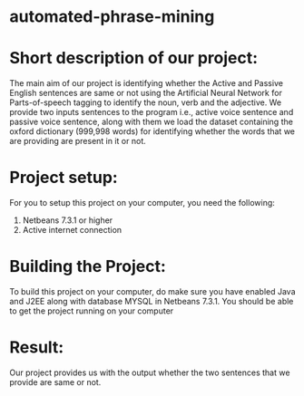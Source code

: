 # automated-phrase-mining

# Short description of our project: 
The main aim of our project is identifying whether the Active and Passive English sentences are same or not using the Artificial Neural Network for Parts-of-speech tagging to identify the noun, verb and the adjective.
We provide two inputs sentences to the program i.e., active voice sentence and passive voice sentence, along with them we load the dataset containing the oxford dictionary (999,998 words) for identifying whether the words that we are providing are present in it or not.

# Project setup: 
For you to setup this project on your computer, you need the following:
1. Netbeans 7.3.1 or higher
2. Active internet connection

# Building the Project: 
To build this project on your computer, do make sure you have enabled Java and J2EE along with database MYSQL in Netbeans 7.3.1.
You should be able to get the project running on your computer

# Result:
Our project provides us with the output whether the two sentences that we provide are same or not.



